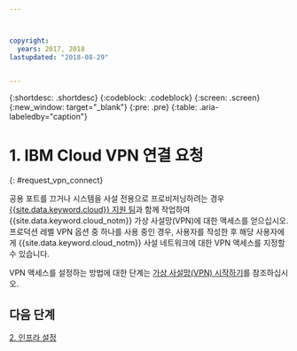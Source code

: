 ```yaml
---



copyright:
  years: 2017, 2018
lastupdated: "2018-08-29"


---
```


{:shortdesc: .shortdesc}
{:codeblock: .codeblock}
{:screen: .screen}
{:new_window: target="_blank"}
{:pre: .pre}
{:table: .aria-labeledby="caption"}

# 1. IBM Cloud VPN 연결 요청
{: #request_vpn_connect}

공용 포트를 끄거나 시스템을 사설 전용으로 프로비저닝하려는 경우 [{{site.data.keyword.cloud}} 지원 팀](https://console.bluemix.net/docs/get-support/howtogetsupport.html#getting-customer-support)과 함께 작업하여 {{site.data.keyword.cloud_notm}} 가상 사설망(VPN)에 대한 액세스를 얻으십시오. 프로덕션 레벨 VPN 옵션 중 하나를 사용 중인 경우, 사용자를 작성한 후 해당 사용자에게 {{site.data.keyword.cloud_notm}} 사설 네트워크에 대한 VPN 액세스를 지정할 수 있습니다.

VPN 액세스를 설정하는 방법에 대한 단계는 [가상 사설망(VPN) 시작하기](https://console.bluemix.net/docs/infrastructure/iaas-vpn/getting-started.html#getting-started-with-virtual-private-networking-vpn-)를 참조하십시오.

## 다음 단계

  [2. 인프라 설정](/docs/infrastructure/sap-hana/hana-setting-up-infrastructure.html)

